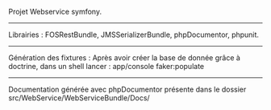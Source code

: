 Projet Webservice symfony.


**************************************************************
Librairies : FOSRestBundle, JMSSerializerBundle, phpDocumentor, phpunit.


**************************************************************
Génération des fixtures : 
Après avoir créer la base de donnée grâce à doctrine, 
	dans un shell lancer : app/console faker:populate


**************************************************************
Documentation générée avec phpDocumentor présente dans le dossier src/WebService/WebServiceBundle/Docs/
